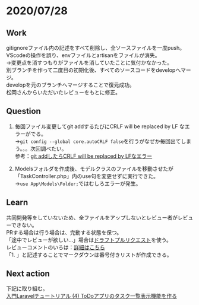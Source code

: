 # 2020/07/28

## Work  
gitignoreファイル内の記述をすべて削除し、全ソースファイルを一度push。  
VScodeの操作を誤り、envファイルとartisanをファイルが消失。  
→変更点を消すつもりがファイルを消していたことに気付かなかった。  
別ブランチを作って二度目の初期化後、すべてのソースコードをdevelopへマージ。  
developを元のブランチへマージすることで復元成功。  
松岡さんからいただいたレビューをもとに修正。  

## Question  
1. 毎回ファイル変更してgit addするたびにCRLF will be replaced by LF なエラーがでる。  
→`git config --global core.autoCRLF false`を行うがなぜか毎回出てしまう。。。次回調べたい。  
参考：[git addしたらCRLF will be replaced by LFなエラー](https://qiita.com/suzuki-koya/items/6b9f1e79b9d662e15afe)  

1. Modelsフォルダを作成後、モデルクラスのファイルを移動させたが「TaskController.php」内のuse句を変更せずに実行できた。  
→`use App\Models\Folder;`ではむしろエラーが発生。

## Learn  
共同開発等をしていないため、全ファイルをアップしないとレビュー者がレビューできない。  
PRする場合は行う場合は、完動する状態を保つ。  
「途中でレビューが欲しい...」場合は[ドラフトプルリクエスト](https://qiita.com/ikemura23/items/d0734e7ba1cc33b401fe)を使う。  
レビューコメントのいろは：[詳細はこちら](https://github.com/RyutoMita-SO/Documents/blob/master/Other/OtherTips.md)  
「1. 」と記述することでマークダウンは番号付きリストが作成できる。  

## Next action  
下記に取り組む。  
[入門Laravelチュートリアル (4) ToDoアプリのタスク一覧表示機能を作る](https://www.hypertextcandy.com/laravel-tutorial-todo-app-list-tasks/)  

